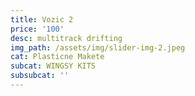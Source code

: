```yaml
---
title: Vozic 2
price: '100'
desc: multitrack drifting
img_path: /assets/img/slider-img-2.jpeg
cat: Plasticne Makete
subcat: WINGSY KITS
subsubcat: ''
---
```


